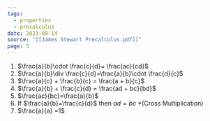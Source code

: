 ```yaml
---
tags:
  - properties
  - precalculus
date: 2023-09-14
source: "[[James Stewart Precalculus.pdf]]"
page: 5
---
```

1. $\frac{a}{b}\cdot \frac{c}{d}= \frac{ac}{cd}$
2. $\frac{a}{b}\div \frac{c}{d}=\frac{a}{b}\cdot \frac{d}{c}$ 
3. $\frac{a}{c} + \frac{b}{c} = \frac{a + b}{c}$ 
4. $\frac{a}{b} + \frac{c}{d} = \frac{ad + bc}{bd}$ 
5. $\frac{ac}{bc}=\frac{a}{b}$
6. If $\frac{a}{b}=\frac{c}{d}$ then $ad=bc$  *(Cross Multiplication)
7. $\frac{a}{a} =1$

